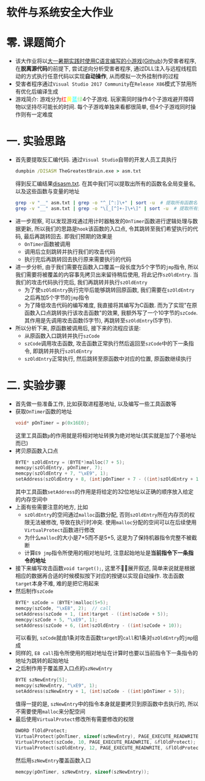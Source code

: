 # 软件与系统安全大作业

# 零. 课题简介
- 该大作业将以[大一暑期实践时使用C语言编写的小游戏](./TheGreatestBrain.exe)([Github](https://github.com/TheMasterOfMagic/TheGreatestBrain))为受害者程序, 在**脱离源代码**的前提下, 尝试逆向分析受害者程序, 通过DLL注入与远程线程启动的方式执行任意代码以实现**自动操作**, 从而模拟一次外挂制作的过程
- 受害者程序通过`Visual Studio 2017 Community`在`Release X86`模式下禁用所有优化后编译生成
- 游戏简介: 游戏分为<font style="color:red">红</font><font style="color:yellow">黄</font><font style="color:cyan">蓝</font><font style="color:lightgreen">绿</font>4个子游戏. 玩家需同时操作4个子游戏避开障碍物以坚持尽可能长的时间. 每个子游戏单独来看都很简单, 但4个子游戏同时操作则有一定难度

# 一. 实验思路
- 首先要提取反汇编代码. 通过`Visual Studio`自带的开发人员工具执行
    ```cmd
    dumpbin /DISASM TheGreatestBrain.exe > asm.txt
    ```
    得到反汇编结果[disasm.txt](./disasm.txt). 在其中我们可以提取出所有的函数名全局变量名, 以及这些函数与变量的地址
    ```bash
    grep -v "__" asm.txt | grep -o "^_[^:]\+" | sort -u  # 提取所有函数名
    grep -v "__" asm.txt | grep -o "\[_[^]+-]\+\]" | sort -u  # 提取所有全局变量名
    ```
- 进一步观察, 可以发现游戏通过用计时器触发的`OnTimer`函数进行逻辑处理与数据更新, 所以我们的思路是`hook`该函数的入口点, 令其跳转至我们希望执行的代码, 最后再跳转回去. 即我们预期的效果是
    - `OnTimer`函数被调用
    - 调用后立刻跳转并执行我们的攻击代码
    - 执行完后再跳转回去执行原来需要执行的代码
- 进一步分析, 由于我们需要在函数入口覆盖一段长度为5个字节的`jmp`指令, 所以我们需要将被覆盖的内容事先拷贝出来留待稍后使用, 将此记作`szOldEntry`. 当我们的攻击代码执行完后, 我们再跳转并执行`szOldEntry`
    - 为了使`szOldEntry`执行完毕后能够跳转回原函数, 我们需要在`szOldEntry`之后再加5个字节的`jmp`指令
    - 为了降低攻击代码的编写难度, 我直接将其编写为C函数. 而为了实现"在原函数入口点跳转执行该攻击函数"的效果, 我额外写了一个10字节的`szCode`. 其作用是先调用攻击函数(5字节), 再跳转至`szOldEntry`(5字节).
- 所以分析下来, 原函数被调用后, 接下来的流程应该是:
    - 从原函数入口跳转并执行`szCode`
    - `szCode`调用攻击函数, 攻击函数正常执行然后返回至`szCode`中的下一条指令, 即跳转并执行`szOldEntry`
    - `szOldEntry`正常执行, 然后跳转至原函数中对应的位置, 原函数继续执行


# 二. 实验步骤
- 首先做一些准备工作, 比如获取进程基地址, 以及编写一些工具函数等
- 获取`OnTimer`函数的地址
    ```c
    void* pOnTimer = p(0x16E0);
    ```
    这里工具函数`p`的作用就是将相对地址转换为绝对地址(其实就是加了个基地址而已)
- 拷贝原函数入口点
    ```c
    BYTE* szOldEntry = (BYTE*)malloc(7 + 5);
	memcpy(szOldEntry, pOnTimer, 7);
	memcpy(szOldEntry + 7, "\xE9", 1);
	setAddress(szOldEntry + 8, (int)pOnTimer + 7 - ((int)szOldEntry + 12));
    ```
    其中工具函数`setAddress`的作用是将给定的32位地址以正确的顺序放入给定的内存空间中
- 上面有些需要注意的地方, 比如
    - `szOldEntry`的空间通过`malloc`函数分配, 否则`szOldEntry`所在内存页的权限无法被修改, 导致在执行时冲突. 使用`malloc`分配的空间可以在后续使用`VirtualProtect`函数进行修改
    - 为什么`malloc`的大小是7+5而不是5+5, 这是为了保持机器指令完整不被截断
    - 计算`E9 jmp`指令所使用的相对地址时, 注意起始地址是**当前指令下一条指令的地址**
- 接下来编写攻击函数`void target();`, 这里不展开叙述, 简单来说就是根据相应的数据再合适的时候模拟按下对应的按键以实现自动操作. 攻击函数`target`本身不难, 难的是把它用起来
- 然后制作`szCode`
    ```c
    BYTE* szCode = (BYTE*)malloc(5+5);
	memcpy(szCode, "\xE8", 2);  // call
	setAddress(szCode + 1, (int)target - ((int)szCode + 5));
	memcpy(szCode + 5, "\xE9", 1);
	setAddress(szCode + 6, (int)szOldEntry - ((int)szCode + 10));
    ```
    可以看到, `szCode`就由1条对攻击函数`target`的`call`和1条对`szOldEntry`的`jmp`组成
- 同样的, `E8 call`指令所使用的相对地址在计算时也要以当前指令下一条指令的地址为跳转的起始地址
- 之后制作用于覆盖原入口点的`szNewEntry`
    ```c
	BYTE szNewEntry[5];
	memcpy(szNewEntry, "\xE9", 1);
	setAddress(szNewEntry + 1, (int)szCode - ((int)pOnTimer + 5));
    ```
    值得一提的是, `szNewEntry`中的指令本身就是要拷贝到原函数中去执行的, 所以不需要使用`malloc`来分配空间
- 最后使用`VirtualProtect`修改所有需要修改的权限
    ```c
    DWORD flOldProtect;
	VirtualProtect(pOnTimer, sizeof(szNewEntry), PAGE_EXECUTE_READWRITE, &flOldProtect);
	VirtualProtect(szCode, 10, PAGE_EXECUTE_READWRITE, &flOldProtect);
	VirtualProtect(szOldEntry, 12, PAGE_EXECUTE_READWRITE, &flOldProtect);
    ```
    然后用`szNewEntry`覆盖函数入口
    ```c
    memcpy(pOnTimer, szNewEntry, sizeof(szNewEntry));
    ```

